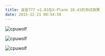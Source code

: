 ```yaml
---
title: 波音777 v1.81在X-Plane 10.41的测试效果
date: 2015-12-21 00:54:50
---
```






![cpuwolf](/images/data/attachment/201512/21/085921kymu5umzy3f8enm8.jpg)

![cpuwolf](/images/data/attachment/201512/21/085443gmav1ewahu4dypih.jpg)

![cpuwolf](/images/data/attachment/201512/21/090619ust0gsommpszumm8.jpg)
